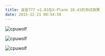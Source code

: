 ```yaml
---
title: 波音777 v1.81在X-Plane 10.41的测试效果
date: 2015-12-21 00:54:50
---
```






![cpuwolf](/images/data/attachment/201512/21/085921kymu5umzy3f8enm8.jpg)

![cpuwolf](/images/data/attachment/201512/21/085443gmav1ewahu4dypih.jpg)

![cpuwolf](/images/data/attachment/201512/21/090619ust0gsommpszumm8.jpg)
